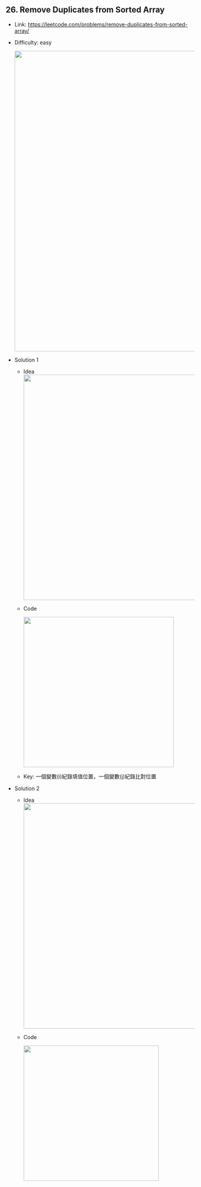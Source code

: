 ## 26. Remove Duplicates from Sorted Array

* Link: https://leetcode.com/problems/remove-duplicates-from-sorted-array/
* Difficulty: easy

  <img src="https://user-images.githubusercontent.com/29893605/150507660-972856b2-3400-4931-b902-9b519f1ed59c.png" width="800" />
  
* Solution 1 
  
  * Idea    
    <img src="https://user-images.githubusercontent.com/29893605/150643236-23b25522-52a2-4703-adf3-bf14ad22c716.png" width="600" />

  * Code 

    <img src="https://user-images.githubusercontent.com/29893605/150508219-1981da69-7b0b-44a2-8410-382b71366abc.png" width="400" />
  * Key: 一個變數(i)紀錄填值位置，一個變數(j)紀錄比對位置

* Solution 2

  * Idea  
    <img src="https://user-images.githubusercontent.com/29893605/150643312-5805a975-1966-4f55-83e5-11ca8a6ef21d.png" width="600" />

  * Code

    <img src="https://user-images.githubusercontent.com/29893605/150525340-6d2ff65b-b719-4f98-9ed9-a3321d2c84f3.png" width="360" />
  

